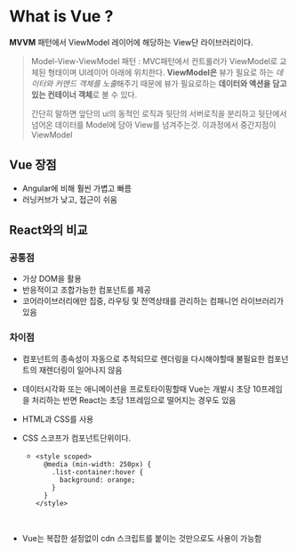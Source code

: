 # What is Vue ?

**MVVM** 패턴에서 ViewModel 레이어에 해당하는 View단 라이브러리이다.

> Model-View-ViewModel 패턴 :  MVC패턴에서 컨트롤러가 ViewModel로 교체된 형태이며 UI레이어 아래에 위치한다. **ViewModel은** 뷰가 필요로 하는 *데이터와 커맨드 객체를 노출*해주기 때문에 뷰가 필요로하는 **데이터와 액션을 담고 있는 컨테이너 객체**로 볼 수 있다.
>
> 간단히 말하면 앞단의 ui의 동적인 로직과 뒷단의 서버로직을 분리하고 뒷단에서 넘어온 데이터를 Model에 담아 View를 넘겨주는것. 이과정에서 중간지점이 ViewModel



## Vue 장점

- Angular에 비해 훨씬 가볍고 빠름
- 러닝커브가 낮고, 접근이 쉬움



## React와의 비교



### 공통점

- 가상 DOM을 활용
- 반응적이고 조합가능한 컴포넌트를 제공
- 코어라이브러리에만 집중, 라우팅 및 전역상태를 관리하는 컴패니언 라이브러리가 있음



### 차이점

- 컴포넌트의 종속성이 자동으로 추적되므로 렌더링을 다시해야할때 불필요한 컴포넌트의 재렌더링이 일어나지 않음

- 데이터시각화 또는 애니메이션을 프로토타이핑할때 Vue는 개발시 초당 10프레임을 처리하는 반면 React는 초당 1프레임으로 떨어지는 경우도 있음

- HTML과 CSS를 사용

- CSS 스코프가 컴포넌트단위이다. 

  - ```vue
    <style scoped>
      @media (min-width: 250px) {
        .list-container:hover {
          background: orange;
        }
      }
    </style>
    ```

    ​	

- Vue는 복잡한 설정없이 cdn 스크립트를 붙이는 것만으로도 사용이 가능함